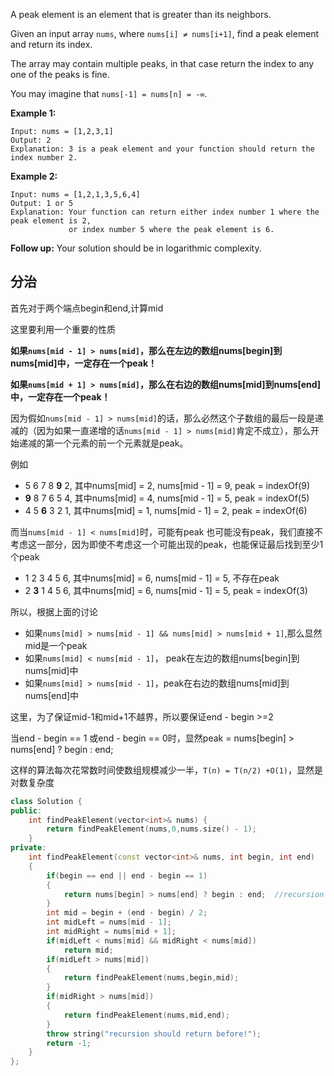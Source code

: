 A peak element is an element that is greater than its neighbors.

Given an input array `nums`, where `nums[i] ≠ nums[i+1]`, find a peak element and return its index.

The array may contain multiple peaks, in that case return the index to any one of the peaks is fine.

You may imagine that `nums[-1] = nums[n] = -∞`.

**Example 1:**

```
Input: nums = [1,2,3,1]
Output: 2
Explanation: 3 is a peak element and your function should return the index number 2.
```

**Example 2:**

```
Input: nums = [1,2,1,3,5,6,4]
Output: 1 or 5 
Explanation: Your function can return either index number 1 where the peak element is 2, 
             or index number 5 where the peak element is 6.
```

**Follow up:** Your solution should be in logarithmic complexity.

## 分治

首先对于两个端点begin和end,计算mid

这里要利用一个重要的性质

**如果`nums[mid - 1] > nums[mid]`，那么在左边的数组nums[begin]到nums[mid]中，一定存在一个peak！**

**如果`nums[mid + 1] > nums[mid]`，那么在右边的数组nums[mid]到nums[end]中，一定存在一个peak！**

因为假如`nums[mid - 1] > nums[mid]`的话，那么必然这个子数组的最后一段是递减的（因为如果一直递增的话`nums[mid - 1] > nums[mid]`肯定不成立），那么开始递减的第一个元素的前一个元素就是peak。

例如

+ 5 6 7 8 **9** 2, 其中nums[mid] = 2, nums[mid - 1] = 9, peak = indexOf(9)
+ **9** 8 7 6 5 4, 其中nums[mid] = 4, nums[mid - 1] = 5, peak = indexOf(5)
+ 4 5 **6** 3 2 1, 其中nums[mid] = 1, nums[mid - 1] = 2, peak = indexOf(6)

而当`nums[mid - 1] < nums[mid]`时，可能有peak 也可能没有peak，我们直接不考虑这一部分，因为即使不考虑这一个可能出现的peak，也能保证最后找到至少1个peak

+ 1 2 3 4 5 6, 其中nums[mid] = 6, nums[mid - 1] = 5, 不存在peak
+ 2 **3** 1 4 5 6, 其中nums[mid] = 6, nums[mid - 1] = 5, peak = indexOf(3)

所以，根据上面的讨论

+ 如果`nums[mid] > nums[mid - 1] && nums[mid] > nums[mid + 1]`,那么显然mid是一个peak
+ 如果`nums[mid] < nums[mid - 1]`， peak在左边的数组nums[begin]到nums[mid]中
+ 如果`nums[mid] > nums[mid - 1]`，peak在右边的数组nums[mid]到nums[end]中

这里，为了保证mid-1和mid+1不越界，所以要保证end - begin >=2

当end - begin == 1 或end - begin == 0时，显然peak = nums[begin] > nums[end] ? begin : end;

这样的算法每次花常数时间使数组规模减少一半，`T(n) = T(n/2) +O(1)`，显然是对数复杂度

```c++
class Solution {
public:
    int findPeakElement(vector<int>& nums) {
        return findPeakElement(nums,0,nums.size() - 1);
    }
private:
    int findPeakElement(const vector<int>& nums, int begin, int end)
    {
        if(begin == end || end - begin == 1)
        {
            return nums[begin] > nums[end] ? begin : end;  //recursion boundary
        }
        int mid = begin + (end - begin) / 2;
        int midLeft = nums[mid - 1];
        int midRight = nums[mid + 1];
        if(midLeft < nums[mid] && midRight < nums[mid])
            return mid;
        if(midLeft > nums[mid])
        {
            return findPeakElement(nums,begin,mid);
        }
        if(midRight > nums[mid])
        {
            return findPeakElement(nums,mid,end);
        }
        throw string("recursion should return before!");
        return -1;   
    }
};
```


